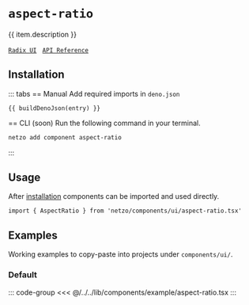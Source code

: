 <script setup>
import SectionDocsCards from '@theme/components/sections/SectionDocsCards.vue'
import en from '~/locales/en.js'
import { ui } from '~/../lib/components/registry.ts'
import { buildDenoJson } from '~/src/utils.ts'
const item = en.components.find(({ uid }) => uid === 'aspect-ratio')
const entry = ui.find(i => item.uid === i.name)
</script>

<div class="mb-5 w-75px h-75px"  :class="item.icon" />

# `aspect-ratio`

{{ item.description }}

[`Radix UI`](https://www.radix-ui.com/primitives/docs/components/aspect-ratio)
&nbsp;
[`API Reference`](https://www.radix-ui.com/primitives/docs/components/aspect-ratio#api-reference)

## Installation

::: tabs
== Manual
Add required imports in `deno.json`
```json-vue
{{ buildDenoJson(entry) }}
```
== CLI (soon)
Run the following command in your terminal.
```sh
netzo add component aspect-ratio
```
:::

## Usage

After [installation](#installation) components can be imported and used directly.

```tsx
import { AspectRatio } from 'netzo/components/ui/aspect-ratio.tsx'
```

## Examples

Working examples to copy-paste into projects under `components/ui/`.

### Default

::: code-group
<<< @/../../lib/components/example/aspect-ratio.tsx
:::
